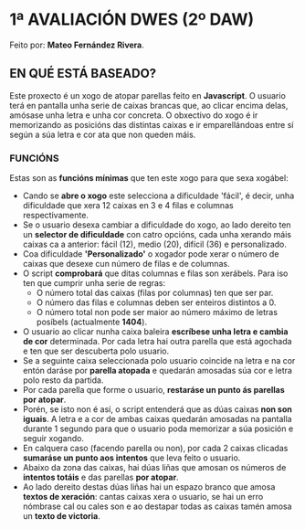 # 1ª AVALIACIÓN DWES (2º DAW)
Feito por: **Mateo Fernández Rivera**.

## EN QUÉ ESTÁ BASEADO?
Este proxecto é un xogo de atopar parellas feito en __Javascript__. O usuario terá en pantalla unha serie de caixas brancas que, ao clicar encima delas, amósase unha letra e unha cor concreta. O obxectivo do xogo é ir memorizando as posicións das distintas caixas e ir emparellándoas entre sí según a súa letra e cor ata que non queden máis.

### FUNCIÓNS
Estas son as __funcións mínimas__ que ten este xogo para que sexa xogábel:

- Cando se **abre o xogo** este selecciona a dificuldade 'fácil', é decir, unha dificuldade que xera 12 caixas en 3 e 4 filas e columnas respectivamente.
- Se o usuario desexa cambiar a dificuldade do xogo, ao lado dereito ten un **selector de dificuldade** con catro opcións, cada unha xerando máis caixas ca a anterior: fácil (12), medio (20), difícil (36) e personalizado.
- Coa dificuldade **'Personalizado'** o xogador pode xerar o número de caixas que desexe cun número de filas e de columnas.
- O script **comprobará** que ditas columnas e filas son xerábels. Para iso ten que cumprir unha serie de regras:
    - O número total das caixas (filas por columnas) ten que ser par.
    - O número das filas e columnas deben ser enteiros distintos a 0.
    - O número total non pode ser maior ao número máximo de letras posíbels (actualmente __1404__).
- O usuario ao clicar nunha caixa baleira **escríbese unha letra e cambia de cor** determinada. Por cada letra hai outra parella que está agochada e ten que ser descuberta polo usuario.
- Se a seguinte caixa seleccionada polo usuario coincide na letra e na cor entón daráse por **parella atopada** e quedarán amosadas súa cor e letra polo resto da partida.
- Por cada parella que forme o usuario, **restaráse un punto ás parellas por atopar**.
- Porén, se isto non é así, o script entenderá que as dúas caixas **non son iguais**. A letra e a cor de ambas caixas quedarán amosadas na pantalla durante 1 segundo para que o usuario poda memorizar a súa posición e seguir xogando.
- En calquera caso (facendo parella ou non), por cada 2 caixas clicadas **sumaráse un punto aos intentos** que leva feito o usuario.
- Abaixo da zona das caixas, hai dúas liñas que amosan os números de **intentos totáis** e das parellas **por atopar**.
- Ao lado dereito destas dúas liñas hai un espazo branco que amosa **textos de xeración**: cantas caixas xera o usuario, se hai un erro nómbrase cal ou cales son e ao destapar todas as caixas tamén amosa un **texto de victoria**.